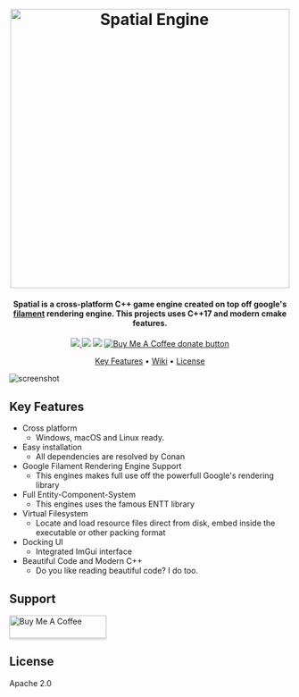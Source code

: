 
<h1 align="center">
  <br>
  <a href="https://github.com/luizgabriel/Spatial.Engine"><img src="https://i.imgur.com/tkJzpLU.png" alt="Spatial Engine" width="500"></a>
</h1>

<h4 align="center">
Spatial is a cross-platform C++ game engine created on top off google's <a href="https://github.com/google/filament">filament</a> rendering engine. This projects uses C++17 and modern cmake features.
</h4>

<p align="center">
  <a href="https://github.com/luizgabriel/Spatial.Engine/workflows/Build">
    <img src="https://github.com/luizgabriel/Spatial.Engine/workflows/Build/badge.svg" />
  </a>

  <img src="https://img.shields.io/badge/code%20quality-A-brightgreen" />
  
  <img src="https://img.shields.io/badge/PRs-welcome-brightgreen.svg?style=shields" />

  <a href="https://buymeacoffee.com/luizgabriel" title="Donate to this project using Buy Me A Coffee">
    <img src="https://img.shields.io/badge/buy%20me%20a%20coffee-donate-yellow.svg" alt="Buy Me A Coffee donate button" />
  </a>
</p>

<p align="center">
  <a href="#key-features">Key Features</a> •
  <a href="https://github.com/luizgabriel/Spatial.Engine/wiki">Wiki</a> •
  <a href="https://github.com/luizgabriel/Spatial.Engine/blob/master/LICENSE">License</a>
</p>

![screenshot](https://i.imgur.com/2XbkMxT.png)

## Key Features

* Cross platform
  - Windows, macOS and Linux ready.
* Easy installation
  - All dependencies are resolved by Conan
* Google Filament Rendering Engine Support
  - This engines makes full use off the powerfull Google's rendering library
* Full Entity-Component-System
  - This engines uses the famous ENTT library
* Virtual Filesystem 
  - Locate and load resource files direct from disk, embed inside the executable or other packing format
* Docking UI
  - Integrated ImGui interface
* Beautiful Code and Modern C++
  - Do you like reading beautiful code? I do too.

## Support

<a href="https://www.buymeacoffee.com/luizgabriel" target="_blank"><img src="https://www.buymeacoffee.com/assets/img/custom_images/orange_img.png" alt="Buy Me A Coffee" style="height: 41px !important;width: 174px !important;box-shadow: 0px 3px 2px 0px rgba(190, 190, 190, 0.5) !important;-webkit-box-shadow: 0px 3px 2px 0px rgba(190, 190, 190, 0.5) !important;" ></a>

## License

Apache 2.0

